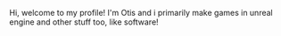 Hi, welcome to my profile!
I'm Otis and i primarily make games in unreal engine and other stuff too, like software!

